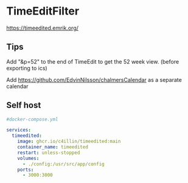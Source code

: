 # TimeEditFilter
https://timeedited.emrik.org/

## Tips
Add "&p=52" to the end of TimeEdit to get the 52 week view. (before exporting to ics)

Add https://github.com/EdvinNilsson/chalmersCalendar as a separate calendar

## Self host
```yml
#docker-compose.yml

services:
  timeedited:
    image: ghcr.io/c4illin/timeedited:main
    container_name: timeedited
    restart: unless-stopped
    volumes:
      - ./config:/usr/src/app/config
    ports:
      - 3000:3000
```
